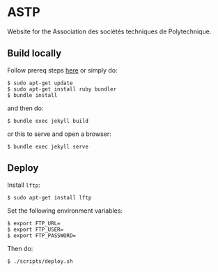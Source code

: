 # ASTP

Website for the Association des sociétés techniques de Polytechnique.

## Build locally

Follow prereq steps [here](https://help.github.com/en/articles/setting-up-your-github-pages-site-locally-with-jekyll) or simply do:

```
$ sudo apt-get update
$ sudo apt-get install ruby bundler
$ bundle install
```

and then do:

```
$ bundle exec jekyll build
```

or this to serve and open a browser:

```
$ bundle exec jekyll serve
```

## Deploy

Install `lftp`:

```
$ sudo apt-get install lftp
```

Set the following environment variables:

```
$ export FTP_URL=
$ export FTP_USER=
$ export FTP_PASSWORD=
```

Then do:

```
$ ./scripts/deploy.sh
```
